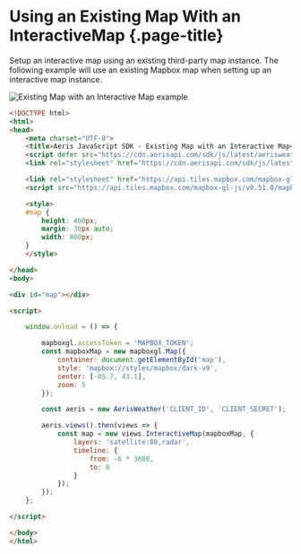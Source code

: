 # Using an Existing Map With an InteractiveMap {.page-title}

Setup an interactive map using an existing third-party map instance. The following example will use an existing Mapbox map when setting up an interactive map instance.

![Existing Map with an Interactive Map example]({{docs-url}}/img/awxjs-example-interactivemap-existing-map.png)

```html
<!DOCTYPE html>
<html>
<head>
    <meta charset="UTF-8">
    <title>Aeris JavaScript SDK - Existing Map with an Interactive Map</title>
    <script defer src="https://cdn.aerisapi.com/sdk/js/latest/aerisweather.min.js"></script>
    <link rel="stylesheet" href="https://cdn.aerisapi.com/sdk/js/latest/aerisweather.css">

    <link rel="stylesheet" href="https://api.tiles.mapbox.com/mapbox-gl-js/v0.51.0/mapbox-gl.css">
    <script src="https://api.tiles.mapbox.com/mapbox-gl-js/v0.51.0/mapbox-gl.js"></script>

    <style>
    #map {
        height: 400px;
        margin: 30px auto;
        width: 800px;
    }
    </style>

</head>
<body>

<div id="map"></div>

<script>

    window.onload = () => {

        mapboxgl.accessToken = 'MAPBOX_TOKEN';
        const mapboxMap = new mapboxgl.Map({
            container: document.getElementById('map'),
            style: 'mapbox://styles/mapbox/dark-v9',
            center: [-85.7, 43.1],
            zoom: 5
        });

        const aeris = new AerisWeather('CLIENT_ID', 'CLIENT_SECRET');

        aeris.views().then(views => {
            const map = new views.InteractiveMap(mapboxMap, {
                layers: 'satellite:80,radar',
                timeline: {
                    from: -6 * 3600,
                    to: 0
                }
            });
        });
    };

</script>

</body>
</html>
```
